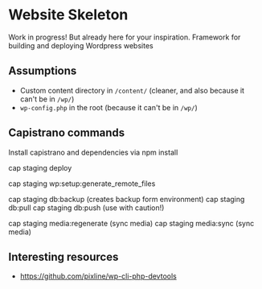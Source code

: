 # Website Skeleton

Work in progress! But already here for your inspiration.
Framework for building and deploying Wordpress websites

## Assumptions

* Custom content directory in `/content/` (cleaner, and also because it can't be in `/wp/`)
* `wp-config.php` in the root (because it can't be in `/wp/`)

## Capistrano commands

Install capistrano and dependencies via npm install

cap staging deploy

cap staging wp:setup:generate_remote_files

cap staging db:backup (creates backup form environment)
cap staging db:pull
cap staging db:push (use with caution!)

cap staging media:regenerate (sync media)
cap staging media:sync (sync media)


## Interesting resources
- https://github.com/pixline/wp-cli-php-devtools
